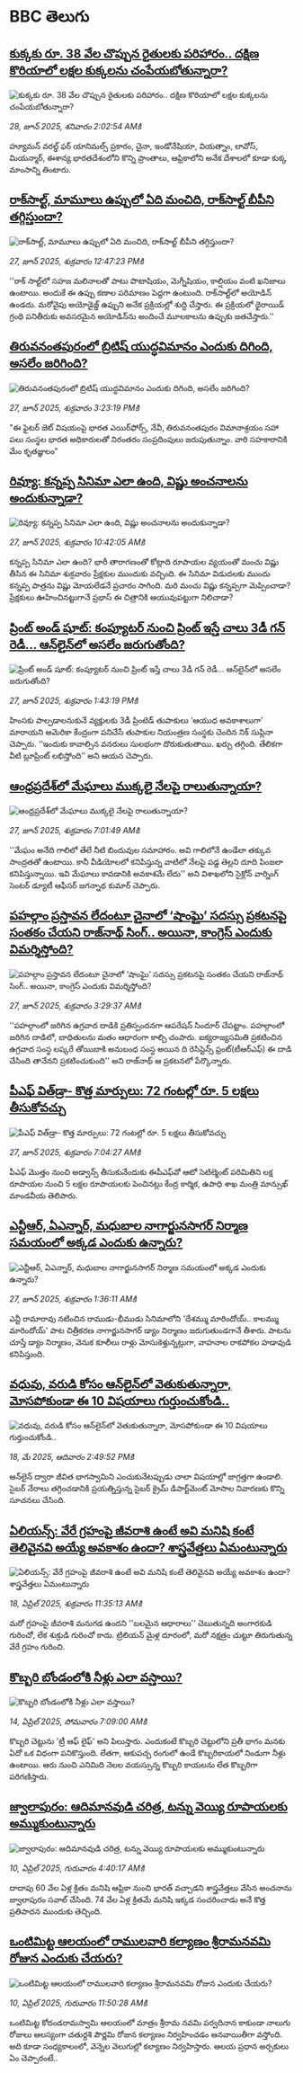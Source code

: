 # BBC తెలుగు## [కుక్కకు రూ. 38 వేల చొప్పున రైతులకు పరిహారం.. దక్షిణ కొరియాలో లక్షల కుక్కలను చంపేయబోతున్నారా?](https://www.bbc.com/telugu/articles/c939kzdp7wwo?at_campaign=githubrss)![కుక్కకు రూ. 38 వేల చొప్పున రైతులకు పరిహారం.. దక్షిణ కొరియాలో లక్షల కుక్కలను చంపేయబోతున్నారా?](https://ichef.bbci.co.uk/ace/ws/240/cpsprodpb/bb6d/live/814b54b0-52a3-11f0-a2ff-17a82c2e8bc4.jpg)_28, జూన్ 2025, శనివారం 2:02:54 AMకి_హ్యూమన్ వరల్డ్ ఫర్ యానిమల్స్ ప్రకారం, చైనా, ఇండోనేషియా, వియత్నాం, లావోస్, మియన్మార్, ఈశాన్య భారతదేశంలోని కొన్ని ప్రాంతాలు, ఆఫ్రికాలోని అనేక దేశాలలో కూడా కుక్క మాంసాన్ని తింటారు.## [రాక్‌సాల్ట్, మామూలు ఉప్పులో ఏది మంచిది, రాక్‌సాల్ట్ బీపీని తగ్గిస్తుందా?](https://www.bbc.com/telugu/articles/c7vrzz01jzzo?at_campaign=githubrss)![రాక్‌సాల్ట్, మామూలు ఉప్పులో ఏది మంచిది, రాక్‌సాల్ట్ బీపీని తగ్గిస్తుందా?](https://ichef.bbci.co.uk/ace/ws/240/cpsprodpb/b8e8/live/43330220-5354-11f0-8b68-bb939ed7a4d9.jpg)_27, జూన్ 2025, శుక్రవారం 12:47:23 PMకి_''రాక్ సాల్ట్‌లో సహజ మలినాలతో పాటు పొటాషియం, మెగ్నీషియం, కాల్షియం వంటి ఖనిజాలు ఉంటాయి. అందుకే ఈ ఉప్పు కణాల పరిమాణం పెద్దగా ఉంటుంది. రాక్‌సాల్ట్‌లో అయోడిన్‌ ఉండదు. మరోవైపు అయోడైజ్డ్ ఉప్పుని అనేక ప్రక్రియల్లో శుద్ధి చేస్తారు. ఈ ప్రక్రియలో థైరాయిడ్ గ్రంథి పనితీరుకు అవసరమైన అయోడిన్‌ను అందించే మూలకాలను ఉప్పుకు జతచేస్తారు.’’## [తిరువనంతపురంలో బ్రిటిష్ యుద్ధవిమానం ఎందుకు దిగింది, అసలేం జరిగింది? ](https://www.bbc.com/telugu/articles/cp8mv91lgv4o?at_campaign=githubrss)![తిరువనంతపురంలో బ్రిటిష్ యుద్ధవిమానం ఎందుకు దిగింది, అసలేం జరిగింది? ](https://ichef.bbci.co.uk/ace/ws/240/cpsprodpb/e76e/live/e7dea570-5351-11f0-8485-7bd50fa63665.jpg)_27, జూన్ 2025, శుక్రవారం 3:23:19 PMకి_"ఈ ఫైటర్ జెట్ విషయంపై భారత ఎయిర్‌ఫోర్స్, నేవీ, తిరువనంతపురం విమానాశ్రయం సహా పలు సంస్థల భారత అధికారులతో నిరంతరం సంప్రదింపులు జరుపుతున్నాం. వారి సహకారానికి మేం కృతజ్ఞులం"## [రివ్యూ: కన్నప్ప సినిమా ఎలా ఉంది, విష్ణు అంచనాలను అందుకున్నాడా?  ](https://www.bbc.com/telugu/articles/cg4r1veykxvo?at_campaign=githubrss)![రివ్యూ: కన్నప్ప సినిమా ఎలా ఉంది, విష్ణు అంచనాలను అందుకున్నాడా?  ](https://ichef.bbci.co.uk/ace/ws/240/cpsprodpb/7a5e/live/7fcf4320-533f-11f0-8ce0-e163ca65b455.jpg)_27, జూన్ 2025, శుక్రవారం 10:42:05 AMకి_కన్నప్ప సినిమా ఎలా ఉంది? భారీ తారాగణంతో కోట్లాది రూపాయల వ్యయంతో మంచు విష్ణు తీసిన ఈ సినిమా శుక్రవారం  ప్రేక్షకుల ముందుకు వచ్చింది. ఈ సినిమా విడుదలకు ముందు కన్నప్ప పాత్రను విష్ణు మోయలేడనే ప్రచారం సాగింది. మరి మంచు విష్ణు కన్నప్పగా మెప్పించాడా?  ప్రేక్షకులు ఊహించినట్టుగానే ప్రభాస్ ఈ చిత్రానికి ఆయువుపట్టుగా నిలిచాడా?## [ప్రింట్ అండ్ షూట్: కంప్యూటర్ నుంచి ప్రింట్  ఇస్తే చాలు 3డీ గన్ రెడీ... ఆన్‌లైన్‌లో అసలేం జరుగుతోంది?](https://www.bbc.com/telugu/articles/c625w9wzpl2o?at_campaign=githubrss)![ప్రింట్ అండ్ షూట్: కంప్యూటర్ నుంచి ప్రింట్  ఇస్తే చాలు 3డీ గన్ రెడీ... ఆన్‌లైన్‌లో అసలేం జరుగుతోంది?](https://ichef.bbci.co.uk/ace/ws/240/cpsprodpb/266f/live/283fb590-4f2a-11f0-9e1f-35b532a0313e.jpg)_27, జూన్ 2025, శుక్రవారం 1:43:19 PMకి_హింసకు పాల్పడాలనుకునే వ్యక్తులకు 3డీ ప్రింటెడ్ తుపాకులు ‘ఆయుధ అవకాశాలుగా’ మారాయని అమెరికా కేంద్రంగా పనిచేసే తుపాకుల నియంత్రణ సంస్థకు చెందిన నిక్‌ సుప్లినా చెప్పారు. ‘‘ఇందుకు కావాల్సిన వనరులు సులభంగా దొరుకుతుతాయి. ఖర్చు తగ్గింది. తేలికగా వీటి బ్లూప్రింట్ లభిస్తోంది’’ అని ఆయన చెప్పారు.## [ఆంధ్రప్రదేశ్‌లో మేఘాలు ముక్కలై నేలపై రాలుతున్నాయా?](https://www.bbc.com/telugu/articles/cq8zynkpj94o?at_campaign=githubrss)![ఆంధ్రప్రదేశ్‌లో మేఘాలు ముక్కలై నేలపై రాలుతున్నాయా?](https://ichef.bbci.co.uk/ace/ws/240/cpsprodpb/15bb/live/4084f290-5327-11f0-84fa-777e140dbfd4.jpg)_27, జూన్ 2025, శుక్రవారం 7:01:49 AMకి_''మేఘం అనేది గాలిలో తేలే నీటి బిందువుల సమాహారం. అవి గాలిలోనే ఉండేలా తక్కువ సాంద్రతతో ఉంటాయి. కానీ వీడియోలలో కనిపిస్తున్న వాటిలో నేలపై పడ్డ తెల్లని దూది పింజలా కనిపిస్తున్నాయి. ఇవి మేఘాలు కావడానికి అవకాశమే లేదు'' అని విశాఖలోని సైక్లోన్ వార్నింగ్ సెంటర్ డ్యూటీ ఆఫీసర్ జగన్నాథ కుమార్ చెప్పారు.## [పహల్గాం ప్రస్తావన లేదంటూ చైనాలో ‘షాంఘై’ సదస్సు ప్రకటనపై సంతకం చేయని రాజ్‌నాథ్ సింగ్.. అయినా, కాంగ్రెస్ ఎందుకు విమర్శిస్తోంది?](https://www.bbc.com/telugu/articles/c307qn97p6yo?at_campaign=githubrss)![పహల్గాం ప్రస్తావన లేదంటూ చైనాలో ‘షాంఘై’ సదస్సు ప్రకటనపై సంతకం చేయని రాజ్‌నాథ్ సింగ్.. అయినా, కాంగ్రెస్ ఎందుకు విమర్శిస్తోంది?](https://ichef.bbci.co.uk/ace/ws/240/cpsprodpb/bca2/live/ad7ffe30-52ff-11f0-b4be-8f7caf53b80c.jpg)_27, జూన్ 2025, శుక్రవారం 3:29:37 AMకి_''పహల్గాంలో జరిగిన ఉగ్రవాద దాడికి ప్రతిస్పందనగా ఆపరేషన్ సిందూర్ చేపట్టాం. పహల్గాంలో జరిగిన దాడిలో, బాధితులను మతం ఆధారంగా కాల్చి చంపారు. ఐక్యరాజ్యసమితి ప్రకటించిన ఉగ్రవాద సంస్థ లష్కరే తోయిబాకి అనుబంధ సంస్ధ అయిన ది రెసిస్టెన్స్ ఫ్రంట్(టీఆర్ఎఫ్) ఈ దాడి చేసింది తానేనని ప్రకటించుకుంది'' అని రాజ్‌నాథ్ ఆ ప్రకటనలో పేర్కొన్నారు.## [పీఎఫ్ విత్‌డ్రా- కొత్త మార్పులు: 72 గంటల్లో రూ. 5 లక్షలు తీసుకోవచ్చు](https://www.bbc.com/telugu/articles/c62gxz4dwgno?at_campaign=githubrss)![పీఎఫ్ విత్‌డ్రా- కొత్త మార్పులు: 72 గంటల్లో రూ. 5 లక్షలు తీసుకోవచ్చు](https://ichef.bbci.co.uk/ace/ws/240/cpsprodpb/752a/live/1e273ec0-5321-11f0-a2bd-3183dd949928.jpg)_27, జూన్ 2025, శుక్రవారం 7:04:27 AMకి_పీఎఫ్ మొత్తం నుంచి అడ్వాన్స్ తీసుకునేందుకు ఈపీఎఫ్‌వో ఆటో సెటిల్మెంట్ పరిమితిని లక్ష రూపాయల నుంచి 5 లక్షల రూపాయలకు పెంచినట్లు కేంద్ర కార్మిక, ఉపాధి శాఖ మంత్రి మాన్సుఖ్ మాండవీయ తెలిపారు.## [ఎన్టీఆర్, ఏఎన్నార్, మధుబాల నాగార్జునసాగర్ నిర్మాణ సమయంలో అక్కడ ఎందుకు ఉన్నారు?](https://www.bbc.com/telugu/articles/cn5k2v9dr43o?at_campaign=githubrss)![ఎన్టీఆర్, ఏఎన్నార్, మధుబాల నాగార్జునసాగర్ నిర్మాణ సమయంలో అక్కడ ఎందుకు ఉన్నారు?](https://ichef.bbci.co.uk/ace/ws/240/cpsprodpb/4925/live/19636e90-52f4-11f0-8cd9-2ffe6a9a330f.jpg)_27, జూన్ 2025, శుక్రవారం 1:36:11 AMకి_ఎన్టీ రామారావు నటించిన రాముడు-భీముడు సినిమాలోని 'దేశమ్ము మారిందోయ్.. కాలమ్ము మారిందోయ్' పాట చిత్రీకరణ నాగార్జునసాగర్ డ్యాం నిర్మాణం జరుగుతుండగానే తీశారు. పాటను చూస్తే డ్యాం నిర్మాణం, వెనుక కూలీలు రాళ్లు మోసుకెళ్తున్నట్లుగా, వాహనాల రాకపోకల హడావుడి కనిపిస్తుంది.## [వధువు, వరుడి కోసం ఆన్‌లైన్‌లో వెతుకుతున్నారా, మోసపోకుండా ఈ 10 విషయాలు గుర్తుంచుకోండి..](https://www.bbc.com/telugu/articles/c5yrny82136o?at_campaign=githubrss)![వధువు, వరుడి కోసం ఆన్‌లైన్‌లో వెతుకుతున్నారా, మోసపోకుండా ఈ 10 విషయాలు గుర్తుంచుకోండి..](https://ichef.bbci.co.uk/ace/ws/240/cpsprodpb/74cc/live/3f04f8a0-28fe-11f0-8c66-ebf25fc2cfef.jpg)_18, మే 2025, ఆదివారం 2:49:52 PMకి_ఆన్‌లైన్ ద్వారా జీవిత భాగస్వామిని ఎంచుకునేటప్పుడు చాలా విషయాల్లో జాగ్రత్తగా ఉండాలి. సైబర్ నేరాలు తగ్గించడానికి ప్రయత్నిస్తున్న సైబర్ క్రైమ్ డిపార్ట్‌మెంట్ మోసాల నివారణకు కొన్ని సూచనలు చేసింది.## [ఏలియన్స్: వేరే గ్రహంపై జీవరాశి ఉంటే అవి మనిషి కంటే తెలివైనవి అయ్యే అవకాశం ఉందా? శాస్త్రవేత్తలు ఏమంటున్నారు](https://www.bbc.com/telugu/articles/cn7xelz1r85o?at_campaign=githubrss)![ఏలియన్స్: వేరే గ్రహంపై జీవరాశి ఉంటే అవి మనిషి కంటే తెలివైనవి అయ్యే అవకాశం ఉందా? శాస్త్రవేత్తలు ఏమంటున్నారు](https://ichef.bbci.co.uk/ace/ws/240/cpsprodpb/b07b/live/a29a56f0-1b9b-11f0-a455-cf1d5f751d2f.png)_18, ఏప్రిల్ 2025, శుక్రవారం 11:35:13 AMకి_మరో గ్రహంపై జీవరాశి మనుగడ ఉందని ''బలమైన ఆధారాలు'' చెబుతున్నది అంగారకుడి గురించో, లేక శుక్రుడి గురించో కాదు. ట్రిలియన్ మైళ్ల దూరంలో, మరో నక్షత్రం చుట్టూ తిరుగుతున్న వేరే గ్రహం గురించి.## [కొబ్బరి బోండంలోకి నీళ్లు ఎలా వస్తాయి?](https://www.bbc.com/telugu/articles/czjn4mzxxy8o?at_campaign=githubrss)![కొబ్బరి బోండంలోకి నీళ్లు ఎలా వస్తాయి?](https://ichef.bbci.co.uk/ace/ws/240/cpsprodpb/46c5/live/684a55e0-18fd-11f0-8b11-7756b7b808cc.jpg)_14, ఏప్రిల్ 2025, సోమవారం 7:09:00 AMకి_కొబ్బరి చెట్టును 'ట్రీ ఆఫ్ లైఫ్' అని పిలుస్తారు. ఎందుకంటే కొబ్బరి చెట్టులోని ప్రతీ భాగం మనకు ఏదో ఒక విధంగా పనికొస్తుంది. లేతగా, ఆకుపచ్చ రంగులో ఉండే కొబ్బరికాయలో నిండుగా నీళ్లు ఉంటాయి. ఆరు నుంచి ఎనిమిది నెలల వయస్సున్న కొబ్బరి కాయలను లేత కొబ్బరిగా పరిగణిస్తారు.## [జ్వాలాపురం: ఆదిమానవుడి చరిత్ర, టన్ను వెయ్యి రూపాయలకు అమ్ముకుంటున్నారు ](https://www.bbc.com/telugu/articles/creqqnwdd5qo?at_campaign=githubrss)![జ్వాలాపురం: ఆదిమానవుడి చరిత్ర, టన్ను వెయ్యి రూపాయలకు అమ్ముకుంటున్నారు ](https://ichef.bbci.co.uk/ace/ws/240/cpsprodpb/765e/live/b472e2d0-15b4-11f0-842b-a7355694993d.jpg)_10, ఏప్రిల్ 2025, గురువారం 4:40:17 AMకి_దాదాపు 60 వేల ఏళ్ల క్రితం మనిషి ఆఫ్రికా నుంచి భారత్ వచ్చాడని శాస్త్రవేత్తలు వేసిన అంచనాను జ్వాలాపురం సవాల్ చేసింది. 74 వేల ఏళ్ల క్రితమే మనిషి ఇక్కడ సంచరించాడు అనే కొత్త ప్రతిపాదన ముందుకు తెచ్చింది.## [ఒంటిమిట్ట ఆలయంలో రాములవారి కల్యాణం శ్రీరామనవమి రోజున ఎందుకు చేయరు?](https://www.bbc.com/telugu/articles/ce822j5e465o?at_campaign=githubrss)![ఒంటిమిట్ట ఆలయంలో రాములవారి కల్యాణం శ్రీరామనవమి రోజున ఎందుకు చేయరు?](https://ichef.bbci.co.uk/ace/ws/240/cpsprodpb/fed5/live/25534d40-1601-11f0-b58a-6113af226972.jpg)_10, ఏప్రిల్ 2025, గురువారం 11:50:28 AMకి_ఒంటిమిట్ట కోదండరామస్వామి ఆలయంలో మాత్రం శ్రీరామ నవమి పర్వదినాన కాకుండా నాలుగు రోజులు ఆలస్యంగా చతుర్దశి పౌర్ణమి రోజున కల్యాణం నిర్వహించడం ఆనవాయితీగా వస్తోంది. అది కూడా సంధ్యకాలంలో, వెన్నెల వెలుగుల్లో కల్యాణం నిర్వహిస్తారు. ఆలయ ప్రధాన అర్చకులు ఏం చెప్పారంటే..